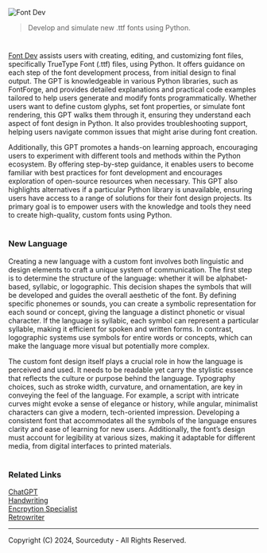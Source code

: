 ![Font Dev](https://github.com/user-attachments/assets/1337badb-44f5-481e-8fbc-c6cb8b511d71)

> Develop and simulate new .ttf fonts using Python.

#

[Font Dev](https://chatgpt.com/g/g-Q24l3Bj4E-font-dev) assists users with creating, editing, and customizing font files, specifically TrueType Font (.ttf) files, using Python. It offers guidance on each step of the font development process, from initial design to final output. The GPT is knowledgeable in various Python libraries, such as FontForge, and provides detailed explanations and practical code examples tailored to help users generate and modify fonts programmatically. Whether users want to define custom glyphs, set font properties, or simulate font rendering, this GPT walks them through it, ensuring they understand each aspect of font design in Python. It also provides troubleshooting support, helping users navigate common issues that might arise during font creation.

Additionally, this GPT promotes a hands-on learning approach, encouraging users to experiment with different tools and methods within the Python ecosystem. By offering step-by-step guidance, it enables users to become familiar with best practices for font development and encourages exploration of open-source resources when necessary. This GPT also highlights alternatives if a particular Python library is unavailable, ensuring users have access to a range of solutions for their font design projects. Its primary goal is to empower users with the knowledge and tools they need to create high-quality, custom fonts using Python.

#
### New Language

Creating a new language with a custom font involves both linguistic and design elements to craft a unique system of communication. The first step is to determine the structure of the language: whether it will be alphabet-based, syllabic, or logographic. This decision shapes the symbols that will be developed and guides the overall aesthetic of the font. By defining specific phonemes or sounds, you can create a symbolic representation for each sound or concept, giving the language a distinct phonetic or visual character. If the language is syllabic, each symbol can represent a particular syllable, making it efficient for spoken and written forms. In contrast, logographic systems use symbols for entire words or concepts, which can make the language more visual but potentially more complex.

The custom font design itself plays a crucial role in how the language is perceived and used. It needs to be readable yet carry the stylistic essence that reflects the culture or purpose behind the language. Typography choices, such as stroke width, curvature, and ornamentation, are key in conveying the feel of the language. For example, a script with intricate curves might evoke a sense of elegance or history, while angular, minimalist characters can give a modern, tech-oriented impression. Developing a consistent font that accommodates all the symbols of the language ensures clarity and ease of learning for new users. Additionally, the font’s design must account for legibility at various sizes, making it adaptable for different media, from digital interfaces to printed materials.

#
### Related Links

[ChatGPT](https://github.com/sourceduty/ChatGPT)
<br>
[Handwriting](https://github.com/sourceduty/Handwriting)
<br>
[Encrpytion Specialist](https://github.com/sourceduty/Encryption_Specialist)
<br>
[Retrowriter](https://github.com/sourceduty/Retrowriter)

***
Copyright (C) 2024, Sourceduty - All Rights Reserved.
